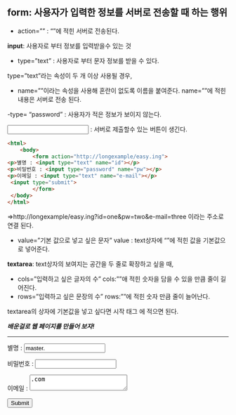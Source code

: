 ## form: 사용자가 입력한 정보를 서버로 전송할 때 하는 행위

- action=”” : “”에 적힌 서버로 전송된다.

**input**: 사용자로 부터 정보를 입력받을수 있는 것

- type=”text” : 사용자로 부터 문자 정보를 받을 수 있다.

type=”text”라는 속성이 두 개 이상 사용될 경우, 

- name=””이라는 속성을 사용해 혼란이 없도록 이름을 붙여준다.  name=””에 적힌 내용은 서버로 전송 된다.

-type= “password” : 사용자가 적은 정보가 보이지 않는다.

<input type=”submit”> : 서버로 제출할수 있는 버튼이 생긴다.

```html
<html>
    <body>
        <form action="http://longexample/easy.ing">
<p>별명 : <input type="text" name="id"></p>
<p>비밀번호 : <input type="password" name="pw"></p>
<p>이메일 : <input type="text" name="e-mail"></p>
 <input type="submit">
        </form>
 </body>
</html>
```

⇒http://longexample/easy.ing?id=one&pw=two&e-mail=three 이라는 주소로 연결 된다.

- value=”기본 값으로 넣고 싶은 문자” value : text상자에 “”에 적힌 값을 기본값으로 넣어준다.

**textarea**: text상자의 보여지는 공간을 두 줄로 확장하고 싶을 때,

- cols=”입력하고 싶은 글자의 수” cols:””애 적힌 숫자을 담을 수 있을 만큼 줄이 길어진다.
- rows=”입력하고 싶은 문장의 수” rows:””에 적힌 숫자 만큼 줄이 늘어난다.

textarea의 상자에 기본값을 넣고 싶다면 시작 태그 에 적으면 된다.

***배운걸로 웹 페이지를 만들어 보자!***

--------------------------------------------------------------
<html>
    <body>
        <form action="http://niceday/goodjob.ing">
<p>별명 : <input type="text" name="id" value="master." ></p>
<p>비밀번호 : <input type="password" name="pw"></p>
<p>이메일 : <textarea cols="25" rows="2" name="e-mail">.com</textarea> </p>
 <input type="submit">
        </form>
 </body>
</html>
